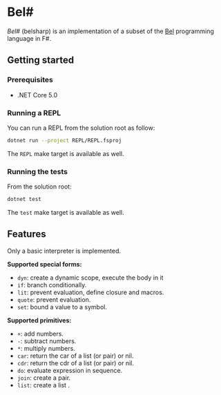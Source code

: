 # Bel#

*Bel#* (belsharp) is an implementation of a subset of the
[Bel](http://paulgraham.com/bel.html) programming language in F#.

## Getting started

### Prerequisites
- .NET Core 5.0

### Running a REPL
You can run a REPL from the solution root as follow:
```sh
dotnet run --project REPL/REPL.fsproj
```
The `REPL` make target is available as well.

### Running the tests
From the solution root:
```sh
dotnet test
```
The `test` make target is available as well.

## Features
Only a basic interpreter is implemented.

**Supported special forms:**
* `dyn`: create a dynamic scope, execute the body in it
* `if`: branch conditionally.
* `lit`: prevent evaluation, define closure and macros.
* `quote`: prevent evaluation.
* `set`: bound a value to a symbol.

**Supported primitives:**
* `+`: add numbers.
* `-`: subtract numbers.
* `*`: multiply numbers.
* `car`: return the car of a list (or pair) or nil.
* `cdr`: return the cdr of a list (or pair) or nil.
* `do`: evaluate expression in sequence.
* `join`: create a pair.
* `list`: create a list .
